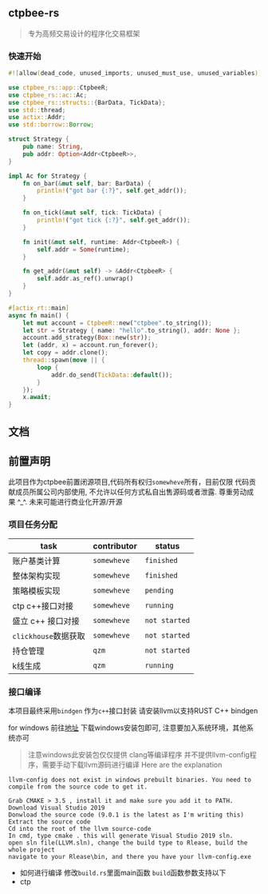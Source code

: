 ## ctpbee-rs 

> 专为高频交易设计的程序化交易框架


### 快速开始 
```rust
#![allow(dead_code, unused_imports, unused_must_use, unused_variables)]

use ctpbee_rs::app::CtpbeeR;
use ctpbee_rs::ac::Ac;
use ctpbee_rs::structs::{BarData, TickData};
use std::thread;
use actix::Addr;
use std::borrow::Borrow;

struct Strategy {
    pub name: String,
    pub addr: Option<Addr<CtpbeeR>>,
}

impl Ac for Strategy {
    fn on_bar(&mut self, bar: BarData) {
        println!("got bar {:?}", self.get_addr());
    }

    fn on_tick(&mut self, tick: TickData) {
        println!("got tick {:?}", self.get_addr());
    }

    fn init(&mut self, runtime: Addr<CtpbeeR>) {
        self.addr = Some(runtime);
    }

    fn get_addr(&mut self) -> &Addr<CtpbeeR> {
        self.addr.as_ref().unwrap()
    }
}

#[actix_rt::main]
async fn main() {
    let mut account = CtpbeeR::new("ctpbee".to_string());
    let str = Strategy { name: "hello".to_string(), addr: None };
    account.add_strategy(Box::new(str));
    let (addr, x) = account.run_forever();
    let copy = addr.clone();
    thread::spawn(move || {
        loop {
            addr.do_send(TickData::default());
        }
    });
    x.await;
}
```


## 文档 


## 前置声明
此项目作为ctpbee前置闭源项目,代码所有权归`somewheve`所有，目前仅限 代码贡献成员所属公司内部使用, 
不允许以任何方式私自出售源码或者泄露. 尊重劳动成果 ^_^. 
未来可能进行商业化开源/开源 

###  项目任务分配 

|  task   | contributor  |  status  |
|  ----  | ----  | ----  |
| 账户基类计算         | `somewheve` | `finished` |
| 整体架构实现  | `somewheve `|  `finished`  |
| 策略模板实现         |  `somewheve`  | `pending`   |  
| ctp c++接口对接      | `somewheve`   |  `running`   |
|  盛立 c++ 接口对接    |  `somewheve`  |    `not started`  |
|  `clickhouse`数据获取 |   `somewheve` | `not started`  | 
|  持仓管理    |  `qzm`          |    `not started`  |
|  k线生成 |   `qzm`           |  `running`  |


### 接口编译 
本项目最终采用`bindgen` 作为`c++`接口封装 
请安装llvm以支持RUST  C++ bindgen


for windows 前往[地址](https://releases.llvm.org/download.html) 下载windows安装包即可, 注意要加入系统环境，其他系统亦可 
 
 > 注意windows此安装包仅仅提供 clang等编译程序 并不提供llvm-config程序，需要手动下载llvm源码进行编译
Here are the explanation 
```
llvm-config does not exist in windows prebuilt binaries. You need to compile from the source code to get it.

Grab CMAKE > 3.5 , install it and make sure you add it to PATH.
Download Visual Studio 2019
Donwload the source code (9.0.1 is the latest as I'm writing this)
Extract the source code
Cd into the root of the llvm source-code
In cmd, type cmake . this will generate Visual Studio 2019 sln.
open sln file(LLVM.sln), change the build type to Rlease, build the whole project
navigate to your Rlease\bin, and there you have your llvm-config.exe
```

- 如何进行编译 
修改`build.rs`里面main函数 `build`函数参数支持以下 
- ctp 